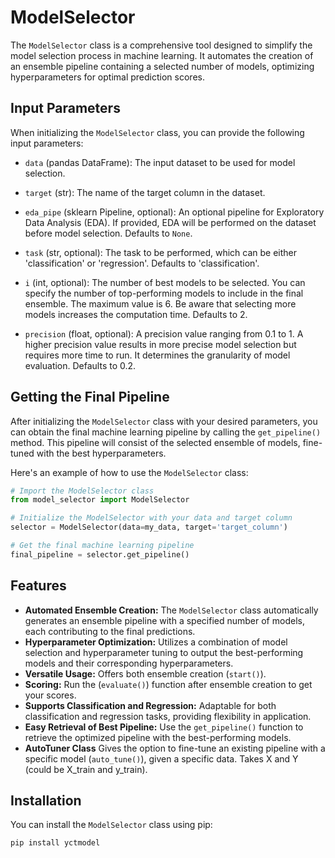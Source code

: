 # ModelSelector

The `ModelSelector` class is a comprehensive tool designed to simplify the model selection process in machine learning. It automates the creation of an ensemble pipeline containing a selected number of models, optimizing hyperparameters for optimal prediction scores.

## Input Parameters

When initializing the `ModelSelector` class, you can provide the following input parameters:

- `data` (pandas DataFrame): The input dataset to be used for model selection.

- `target` (str): The name of the target column in the dataset.

- `eda_pipe` (sklearn Pipeline, optional): An optional pipeline for Exploratory Data Analysis (EDA). If provided, EDA will be performed on the dataset before model selection. Defaults to `None`.

- `task` (str, optional): The task to be performed, which can be either 'classification' or 'regression'. Defaults to 'classification'.

- `i` (int, optional): The number of best models to be selected. You can specify the number of top-performing models to include in the final ensemble. The maximum value is 6. Be aware that selecting more models increases the computation time. Defaults to 2.

- `precision` (float, optional): A precision value ranging from 0.1 to 1. A higher precision value results in more precise model selection but requires more time to run. It determines the granularity of model evaluation. Defaults to 0.2.

## Getting the Final Pipeline

After initializing the `ModelSelector` class with your desired parameters, you can obtain the final machine learning pipeline by calling the `get_pipeline()` method. This pipeline will consist of the selected ensemble of models, fine-tuned with the best hyperparameters.

Here's an example of how to use the `ModelSelector` class:

```python
# Import the ModelSelector class
from model_selector import ModelSelector

# Initialize the ModelSelector with your data and target column
selector = ModelSelector(data=my_data, target='target_column')

# Get the final machine learning pipeline
final_pipeline = selector.get_pipeline()
```
## Features

- **Automated Ensemble Creation:** The `ModelSelector` class automatically generates an ensemble pipeline with a specified number of models, each contributing to the final predictions.
- **Hyperparameter Optimization:** Utilizes a combination of model selection and hyperparameter tuning to output the best-performing models and their corresponding hyperparameters.
- **Versatile Usage:** Offers both ensemble creation (`start()`).
- **Scoring:** Run the (`evaluate()`) function after ensemble creation to get your scores.
- **Supports Classification and Regression:** Adaptable for both classification and regression tasks, providing flexibility in application.
- **Easy Retrieval of Best Pipeline:** Use the `get_pipeline()` function to retrieve the optimized pipeline with the best-performing models.
- **AutoTuner Class**  Gives the option to fine-tune an existing pipeline with a specific model (`auto_tune()`), given a specific data. Takes X and Y (could be X_train and y_train).


## Installation

You can install the `ModelSelector` class using pip:


```bash
pip install yctmodel
```

